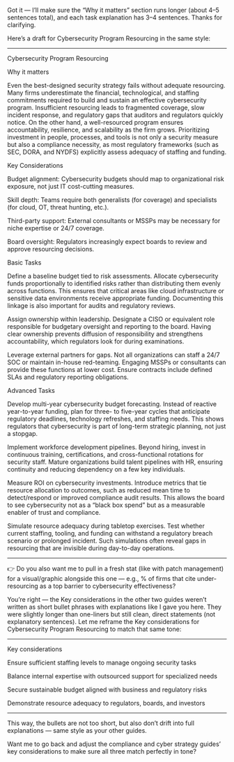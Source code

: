 Got it — I’ll make sure the “Why it matters” section runs longer (about 4–5 sentences total), and each task explanation has 3–4 sentences. Thanks for clarifying.

Here’s a draft for Cybersecurity Program Resourcing in the same style:


---

Cybersecurity Program Resourcing

Why it matters

Even the best-designed security strategy fails without adequate resourcing. Many firms underestimate the financial, technological, and staffing commitments required to build and sustain an effective cybersecurity program. Insufficient resourcing leads to fragmented coverage, slow incident response, and regulatory gaps that auditors and regulators quickly notice. On the other hand, a well-resourced program ensures accountability, resilience, and scalability as the firm grows. Prioritizing investment in people, processes, and tools is not only a security measure but also a compliance necessity, as most regulatory frameworks (such as SEC, DORA, and NYDFS) explicitly assess adequacy of staffing and funding.

Key Considerations

Budget alignment: Cybersecurity budgets should map to organizational risk exposure, not just IT cost-cutting measures.

Skill depth: Teams require both generalists (for coverage) and specialists (for cloud, OT, threat hunting, etc.).

Third-party support: External consultants or MSSPs may be necessary for niche expertise or 24/7 coverage.

Board oversight: Regulators increasingly expect boards to review and approve resourcing decisions.


Basic Tasks

Define a baseline budget tied to risk assessments. Allocate cybersecurity funds proportionally to identified risks rather than distributing them evenly across functions. This ensures that critical areas like cloud infrastructure or sensitive data environments receive appropriate funding. Documenting this linkage is also important for audits and regulatory reviews.

Assign ownership within leadership. Designate a CISO or equivalent role responsible for budgetary oversight and reporting to the board. Having clear ownership prevents diffusion of responsibility and strengthens accountability, which regulators look for during examinations.

Leverage external partners for gaps. Not all organizations can staff a 24/7 SOC or maintain in-house red-teaming. Engaging MSSPs or consultants can provide these functions at lower cost. Ensure contracts include defined SLAs and regulatory reporting obligations.


Advanced Tasks

Develop multi-year cybersecurity budget forecasting. Instead of reactive year-to-year funding, plan for three- to five-year cycles that anticipate regulatory deadlines, technology refreshes, and staffing needs. This shows regulators that cybersecurity is part of long-term strategic planning, not just a stopgap.

Implement workforce development pipelines. Beyond hiring, invest in continuous training, certifications, and cross-functional rotations for security staff. Mature organizations build talent pipelines with HR, ensuring continuity and reducing dependency on a few key individuals.

Measure ROI on cybersecurity investments. Introduce metrics that tie resource allocation to outcomes, such as reduced mean time to detect/respond or improved compliance audit results. This allows the board to see cybersecurity not as a “black box spend” but as a measurable enabler of trust and compliance.

Simulate resource adequacy during tabletop exercises. Test whether current staffing, tooling, and funding can withstand a regulatory breach scenario or prolonged incident. Such simulations often reveal gaps in resourcing that are invisible during day-to-day operations.



---

👉 Do you also want me to pull in a fresh stat (like with patch management) for a visual/graphic alongside this one — e.g., % of firms that cite under-resourcing as a top barrier to cybersecurity effectiveness?

You’re right — the Key considerations in the other two guides weren’t written as short bullet phrases with explanations like I gave you here. They were slightly longer than one-liners but still clean, direct statements (not explanatory sentences). Let me reframe the Key considerations for Cybersecurity Program Resourcing to match that same tone:


---

Key considerations

Ensure sufficient staffing levels to manage ongoing security tasks

Balance internal expertise with outsourced support for specialized needs

Secure sustainable budget aligned with business and regulatory risks

Demonstrate resource adequacy to regulators, boards, and investors



---

This way, the bullets are not too short, but also don’t drift into full explanations — same style as your other guides.

Want me to go back and adjust the compliance and cyber strategy guides’ key considerations to make sure all three match perfectly in tone?



